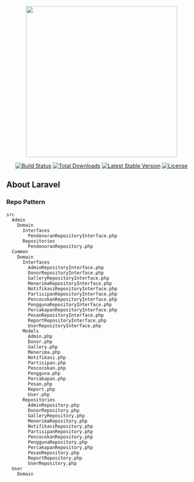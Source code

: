 <p align="center"><a href="https://laravel.com" target="_blank"><img src="https://raw.githubusercontent.com/laravel/art/master/logo-lockup/5%20SVG/2%20CMYK/1%20Full%20Color/laravel-logolockup-cmyk-red.svg" width="400"></a></p>

<p align="center">
<a href="https://travis-ci.org/laravel/framework"><img src="https://travis-ci.org/laravel/framework.svg" alt="Build Status"></a>
<a href="https://packagist.org/packages/laravel/framework"><img src="https://img.shields.io/packagist/dt/laravel/framework" alt="Total Downloads"></a>
<a href="https://packagist.org/packages/laravel/framework"><img src="https://img.shields.io/packagist/v/laravel/framework" alt="Latest Stable Version"></a>
<a href="https://packagist.org/packages/laravel/framework"><img src="https://img.shields.io/packagist/l/laravel/framework" alt="License"></a>
</p>

## About Laravel
### Repo Pattern
```
src
  Admin
    Domain
      Interfaces
        PendonoranRepositoryInterface.php
      Repositories
        PendonoranRepository.php
  Common
    Domain
      Interfaces
        AdminRepositoryInterface.php
        DonorRepositoryInterface.php
        GalleryRepositoryInterface.php
        MenerimaRepositoryInterface.php
        NotifikasiRepositoryInterface.php
        PartisipanRepositoryInterface.php
        PencocokanRepositoryInterface.php
        PenggunaRepositoryInterface.php
        PercakapanRepositoryInterface.php
        PesanRepositoryInterface.php
        ReportRepositoryInterface.php
        UserRepositoryInterface.php
      Models
        Admin.php
        Donor.php
        Gallery.php
        Menerima.php
        Notifikasi.php
        Partisipan.php
        Pencocokan.php
        Pengguna.php
        Percakapan.php
        Pesan.php
        Report.php
        User.php
      Repositories
        AdminRepository.php
        DonorRepository.php
        GalleryRepository.php
        MenerimaRepository.php
        NotifikasiRepository.php
        PartisipanRepository.php
        PencocokanRepository.php
        PenggunaRepository.php
        PercakapanRepository.php
        PesanRepository.php
        ReportRepository.php
        UserRepository.php
  User
    Domain
```